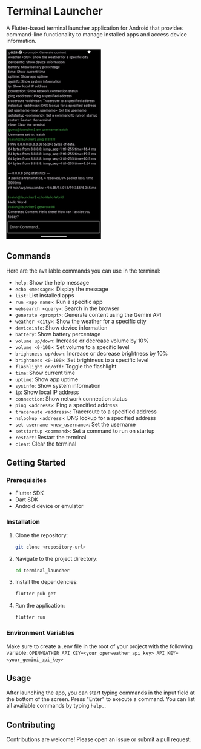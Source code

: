# Terminal Launcher

A Flutter-based terminal launcher application for Android that provides command-line functionality to manage installed apps and access device information.

<img src="./assets/screenshot.png" alt="screenshot" width="250" />

## Commands

Here are the available commands you can use in the terminal:

- `help`: Show the help message
- `echo <message>`: Display the message
- `list`: List installed apps
- `run <app name>`: Run a specific app
- `websearch <query>`: Search in the browser
- `generate <prompt>`: Generate content using the Gemini API
- `weather <city>`: Show the weather for a specific city
- `deviceinfo`: Show device information
- `battery`: Show battery percentage
- `volume up/down`: Increase or decrease volume by 10%
- `volume <0-100>`: Set volume to a specific level
- `brightness up/down`: Increase or decrease brightness by 10%
- `brightness <0-100>`: Set brightness to a specific level
- `flashlight on/off:` Toggle the flashlight
- `time`: Show current time
- `uptime`: Show app uptime
- `sysinfo`: Show system information
- `ip`: Show local IP address
- `connection`: Show network connection status
- `ping <address>`: Ping a specified address
- `traceroute <address>`: Traceroute to a specified address
- `nslookup <address>`: DNS lookup for a specified address
- `set username <new_username>`: Set the username
- `setstartup <command>`: Set a command to run on startup
- `restart`: Restart the terminal
- `clear`: Clear the terminal

## Getting Started

### Prerequisites

- Flutter SDK
- Dart SDK
- Android device or emulator

### Installation

1. Clone the repository:
   ```bash
   git clone <repository-url>
    ```

2. Navigate to the project directory:
    ```bash
    cd terminal_launcher
    ```

3. Install the dependencies:
    ```bash
    flutter pub get
    ```

4. Run the application:
    ```bash
    flutter run
    ```

### Environment Variables

Make sure to create a .env file in the root of your project with the following variable:
    ```
    OPENWEATHER_API_KEY=<your_openweather_api_key>
    API_KEY=<your_gemini_api_key>
    ``` 

## Usage

After launching the app, you can start typing commands in the input field at the bottom of the screen. Press "Enter" to execute a command. You can list all available commands by typing ```help.```.

## Contributing

Contributions are welcome! Please open an issue or submit a pull request.
